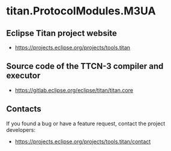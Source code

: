 # titan.ProtocolModules.M3UA

## Eclipse Titan project website

* https://projects.eclipse.org/projects/tools.titan

## Source code of the TTCN-3 compiler and executor

* https://gitlab.eclipse.org/eclipse/titan/titan.core

## Contacts
If you found a bug or have a feature request, contact the project developers:
* https://projects.eclipse.org/projects/tools.titan/contact
